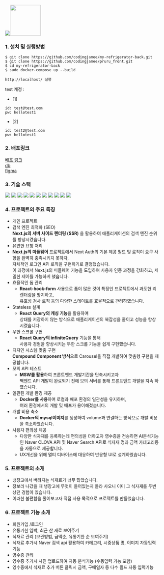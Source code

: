 <img src="https://capsule-render.vercel.app/api?type=Rounded&color=42f548&height=100&text=당신의%20냉장고를%20신선하게%20PRURU&fontColor=ffffff&section=header&fontSize=30" /><img src="https://github.com/codingjamee/pruru_front/assets/99540667/0b44b766-3da2-4497-88fd-2fe626e683f9" width="100px" height="100px"/>

### 1. 설치 및 실행방법

```
$ git clone https://github.com/codingjamee/my-refrigerator-back.git
$ git clone https://github.com/codingjamee/pruru_front.git
$ cd my-refrigerator-back
$ sudo docker-compose up --build

http://localhost/ 실행
```

test 계정 :

- [1]

```
id: test@test.com
pw: hellotest1
```

- [2]

```
id: test2@test.com
pw: hellotest1
```

### 2. 배포링크

<a href="http://ec2-13-209-135-79.ap-northeast-2.compute.amazonaws.com/" target="_blank">배포 링크</a> <br>
<a href="https://dbdiagram.io/d/65c6e16dac844320aed83b44" target="_blank">db</a><br>
<a href="https://www.figma.com/file/xcU6l7pfXA6HFCjJWfpAYD/refrigerator?type=design&node-id=0-1&mode=design&t=B84jVdtzD1Flbpej-0" target="_blank">figma</a><br>

### 3. 기술 스택

<img src="https://img.shields.io/badge/HTML5-E34F26?style=for-the-badge&logo=html5&logoColor=white"/> <img src="https://img.shields.io/badge/CSS3-1572B6?style=for-the-badge&logo=css3&logoColor=white"> <img src="https://img.shields.io/badge/JavaScript-F7DF1E?style=for-the-badge&logo=JavaScript&logoColor=white">
<img src="https://img.shields.io/badge/TypeScript-007ACC?style=for-the-badge&logo=typescript&logoColor=white"> <img src="https://img.shields.io/badge/Next.js-000000?style=for-the-badge&logo=Next.js&logoColor=white"/> <img src="https://img.shields.io/badge/Tailwind CSS-06B6D4?style=flat-square&logo=Tailwind CSS&logoColor=white"/> <img src="https://img.shields.io/badge/Node.js-339933?style=flat-square&logo=Node.js&logoColor=white"/> <img src="https://img.shields.io/badge/MySQL-4479A1?style=for-the-badge&logo=MySQL&logoColor=white"/> <img src="https://img.shields.io/badge/Express-000000?style=for-the-badge&logo=Express&logoColor=white"/> <img src="https://img.shields.io/badge/Docker-2496ED?style=flat-square&logo=Docker&logoColor=white"/> <img src="https://img.shields.io/badge/Amazon AWS-232F3E?style=flat-square&logo=amazonaws&logoColor=white"/>

### 4. 프로젝트의 주요 특징

- 개인 프로젝트
- 검색 엔진 최적화 (SEO)  
  **Next.js의 서버 사이드 렌더링 (SSR)** 을 활용하여 애플리케이션의 검색 엔진 순위를 향상시켰습니다.
- 유연한 요청 처리
- **Next.js의 미들웨어**
  프로젝트에서 Next Auth의 기본 제공 필드 및 로직이 요구 사항을 완벽히 충족시키지 못하자,  
  자체적인 로그인 API 로직을 구현하기로 결정했습니다.  
  이 과정에서 Next.js의 미들웨어 기능을 도입하여 사용자 인증 과정을 강화하고, 세밀한 제어를 가능하게 했습니다.
- 효율적인 폼 관리
  - **React-hook-form** 사용으로 폼이 많은 것이 특징인 프로젝트에서 과도한 리렌더링을 방지하고,  
    유효성 검사 로직 등의 다양한 스테이트를 효율적으로 관리하였습니다.
- Stateless 설계
  - **React Query의 캐싱 기능**을 활용하여  
    상태를 저장하지 않는 방식으로 애플리케이션의 복잡성을 줄이고 성능을 향상시켰습니다.
- 무한 스크롤 구현
  - **React Query의 infiniteQuery** 기능을 통해  
    사용자 경험을 향상시키는 무한 스크롤 기능을 쉽게 구현했습니다.
- 디자인 시스템 맞춤 구현  
  **Compound Component 방식**으로 Carousel을 직접 개발하여 맞춤형 구현을 제공합니다.
- 모의 API 테스트
  - **MSW를 활용**하여 프론트엔드 개발기간을 단축시키고자  
    백엔드 API 개발이 완료되기 전에 모의 서버를 통해 프론트엔드 개발을 지속 하였습니다.
- 일관된 개발 환경 제공
  - **Docker를 사용**하여 로컬과 배포 환경의 일관성을 유지하며,  
    여러 환경에서의 개발 및 배포가 용이해졌습니다.
- 개발 비용 축소
  - **Docker의 mysql이미지**를 생성하여 volume과 연결하는 방식으로 개발 비용을 축소하였습니다.
- 사용자 편의성 제공
  - 다양한 식자재를 등록하는데 편의성을 더하고자
    영수증을 전송하면 AI분석기능인 Naver CLOVA API 및 Naver Search API로
    식자재 명과 금액 카테고리등을 자동으로 제공합니다.
  - UX개선을 위해 멀티 디바이스에 대응하여 반응형 UI로 설계하였습니다.

### 5. 프로젝트의 소개

- 냉장고에서 버려지는 식재료가 너무 많았습니다.
- 장보러 나갔을 때 냉장고에 무엇이 들어있는지 몰라 사오니 이미 그 식자재를 두번 샀던 경험이 있습니다.
- 이러한 불편함을 풀어보고자 직접 사용 목적으로 프로젝트를 만들었습니다.

### 6. 프로젝트 기능 소개

- 회원가입 /로그인
- 유통기한 임박, 최근 산 재료 보여주기
- 식재료 관리 (보관방법, 금액순, 유통기한 순 보여주기)
- 식재료 추가시 Naver 검색 api 활용하여 카테고리, 시중상품 명, 이미지 자동입력 기능
- 영수증 관리
- 영수증 추가시 사진 업로드하여 자동 분석기능 (수동입력 기능 포함)
- 영수증에서 식재료 추가 버튼 클릭시 금액, 구매일자 등 다수 필드 자동 입력기능
